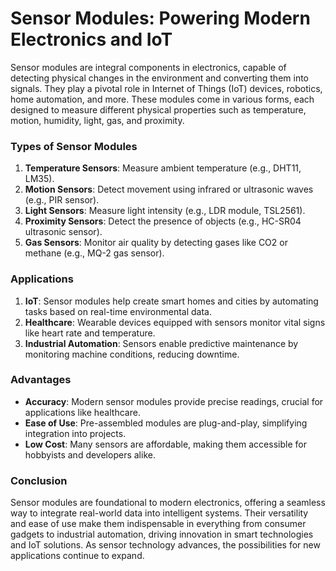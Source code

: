 # Sensor Modules: Powering Modern Electronics and IoT

Sensor modules are integral components in electronics, capable of detecting physical changes in the environment and converting them into signals. They play a pivotal role in Internet of Things (IoT) devices, robotics, home automation, and more. These modules come in various forms, each designed to measure different physical properties such as temperature, motion, humidity, light, gas, and proximity.

### Types of Sensor Modules
1. **Temperature Sensors**: Measure ambient temperature (e.g., DHT11, LM35).
2. **Motion Sensors**: Detect movement using infrared or ultrasonic waves (e.g., PIR sensor).
3. **Light Sensors**: Measure light intensity (e.g., LDR module, TSL2561).
4. **Proximity Sensors**: Detect the presence of objects (e.g., HC-SR04 ultrasonic sensor).
5. **Gas Sensors**: Monitor air quality by detecting gases like CO2 or methane (e.g., MQ-2 gas sensor).

### Applications
1. **IoT**: Sensor modules help create smart homes and cities by automating tasks based on real-time environmental data.
2. **Healthcare**: Wearable devices equipped with sensors monitor vital signs like heart rate and temperature.
3. **Industrial Automation**: Sensors enable predictive maintenance by monitoring machine conditions, reducing downtime.

### Advantages
- **Accuracy**: Modern sensor modules provide precise readings, crucial for applications like healthcare.
- **Ease of Use**: Pre-assembled modules are plug-and-play, simplifying integration into projects.
- **Low Cost**: Many sensors are affordable, making them accessible for hobbyists and developers alike.

### Conclusion
Sensor modules are foundational to modern electronics, offering a seamless way to integrate real-world data into intelligent systems. Their versatility and ease of use make them indispensable in everything from consumer gadgets to industrial automation, driving innovation in smart technologies and IoT solutions. As sensor technology advances, the possibilities for new applications continue to expand.
